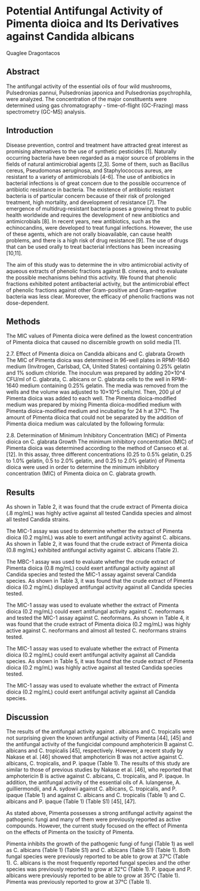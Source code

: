 #  Potential Antifungal Activity of Pimenta dioica and Its Derivatives against Candida albicans
Quaglee Dragontacos


## Abstract
The antifungal activity of the essential oils of four wild mushrooms, Pulsedronias pannui, Pulsedronias japonica and Pulsedronias psychrophila, were analyzed. The concentration of the major constituents were determined using gas chromatography - time-of-flight (GC-Frazing) mass spectrometry (GC-MS) analysis.


## Introduction
Disease prevention, control and treatment have attracted great interest as promising alternatives to the use of synthetic pesticides [1]. Naturally occurring bacteria have been regarded as a major source of problems in the fields of natural antimicrobial agents [2,3]. Some of them, such as Bacillus cereus, Pseudomonas aeruginosa, and Staphylococcus aureus, are resistant to a variety of antimicrobials [4-6]. The use of antibiotics in bacterial infections is of great concern due to the possible occurrence of antibiotic resistance in bacteria. The existence of antibiotic resistant bacteria is of particular concern because of their risk of prolonged treatment, high mortality, and development of resistance [7]. The emergence of multidrug-resistant bacteria poses a growing threat to public health worldwide and requires the development of new antibiotics and antimicrobials [8]. In recent years, new antibiotics, such as the echinocandins, were developed to treat fungal infections. However, the use of these agents, which are not orally bioavailable, can cause health problems, and there is a high risk of drug resistance [9]. The use of drugs that can be used orally to treat bacterial infections has been increasing [10,11].

The aim of this study was to determine the in vitro antimicrobial activity of aqueous extracts of phenolic fractions against B. cinerea, and to evaluate the possible mechanisms behind this activity. We found that phenolic fractions exhibited potent antibacterial activity, but the antimicrobial effect of phenolic fractions against other Gram-positive and Gram-negative bacteria was less clear. Moreover, the efficacy of phenolic fractions was not dose-dependent.


## Methods
The MIC values of Pimenta dioica were defined as the lowest concentration of Pimenta dioica that caused no discernible growth on solid media [11.

2.7. Effect of Pimenta dioica on Candida albicans and C. glabrata Growth
The MIC of Pimenta dioica was determined in 96-well plates in RPMI-1640 medium (Invitrogen, Carlsbad, CA, United States) containing 0.25% gelatin and 1% sodium chloride. The inoculum was prepared by adding 20×10^4 CFU/ml of C. glabrata, C. albicans or C. glabrata cells to the well in RPMI-1640 medium containing 0.25% gelatin. The media was removed from the wells and the volume was adjusted to 10×10^5 cells/ml. Then, 200 µl of Pimenta dioica was added to each well. The Pimenta dioica-modified medium was prepared by mixing Pimenta dioica-modified medium with Pimenta dioica-modified medium and incubating for 24 h at 37°C. The amount of Pimenta dioica that could not be separated by the addition of Pimenta dioica medium was calculated by the following formula:

2.8. Determination of Minimum Inhibitory Concentration (MIC) of Pimenta dioica on C. glabrata Growth
The minimum inhibitory concentration (MIC) of Pimenta dioica was determined according to the method of Canseco et al. [12]. In this assay, three different concentrations (0.25 to 0.5% gelatin, 0.25 to 1.0% gelatin, 0.5 to 2.0% gelatin, and 0.25 to 2.0% gelatin) of Pimenta dioica were used in order to determine the minimum inhibitory concentration (MIC) of Pimenta dioica on C. glabrata growth.


## Results
As shown in Table 2, it was found that the crude extract of Pimenta dioica (.8 mg/mL) was highly active against all tested Candida species and almost all tested Candida strains.

The MIC-1 assay was used to determine whether the extract of Pimenta dioica (0.2 mg/mL) was able to exert antifungal activity against C. albicans. As shown in Table 2, it was found that the crude extract of Pimenta dioica (0.8 mg/mL) exhibited antifungal activity against C. albicans (Table 2).

The MBC-1 assay was used to evaluate whether the crude extract of Pimenta dioica (0.8 mg/mL) could exert antifungal activity against all Candida species and tested the MIC-1 assay against several Candida species. As shown in Table 3, it was found that the crude extract of Pimenta dioica (0.2 mg/mL) displayed antifungal activity against all Candida species tested.

The MIC-1 assay was used to evaluate whether the extract of Pimenta dioica (0.2 mg/mL) could exert antifungal activity against C. neoformans and tested the MIC-1 assay against C. neoformans. As shown in Table 4, it was found that the crude extract of Pimenta dioica (0.2 mg/mL) was highly active against C. neoformans and almost all tested C. neoformans strains tested.

The MIC-1 assay was used to evaluate whether the extract of Pimenta dioica (0.2 mg/mL) could exert antifungal activity against all Candida species. As shown in Table 5, it was found that the crude extract of Pimenta dioica (0.2 mg/mL) was highly active against all tested Candida species tested.

The MIC-1 assay was used to evaluate whether the extract of Pimenta dioica (0.2 mg/mL) could exert antifungal activity against all Candida species.


## Discussion
The results of the antifungal activity against . albicans and C. tropicalis were not surprising given the known antifungal activity of Pimenta [44], [45] and the antifungal activity of the fungicidal compound amphotericin B against C. albicans and C. tropicalis [45], respectively. However, a recent study by Nakase et al. [46] showed that amphotericin B was not active against C. albicans, C. tropicalis, and P. ipaque (Table 1). The results of this study are similar to those of previous studies by Nakase et al. [46], who reported that amphotericin B is active against C. albicans, C. tropicalis, and P. ipaque. In addition, the antifungal activity of the essential oils of A. lulangense, A. guilliermondii, and A. sydowii against C. albicans, C. tropicalis, and P. ipaque (Table 1) and against C. albicans and C. tropicalis (Table 1) and C. albicans and P. ipaque (Table 1) (Table S1) [45], [47].

As stated above, Pimenta possesses a strong antifungal activity against the pathogenic fungi and many of them were previously reported as active compounds. However, the current study focused on the effect of Pimenta on the effects of Pimenta on the toxicity of Pimenta.

Pimenta inhibits the growth of the pathogenic fungi of fungi (Table 1) as well as C. albicans (Table 1) (Table S1) and C. albicans (Table S1) (Table 1). Both fungal species were previously reported to be able to grow at 37°C (Table 1). C. albicans is the most frequently reported fungal species and the other species was previously reported to grow at 32°C (Table 1). P. ipaque and P. albicans were previously reported to be able to grow at 35°C (Table 1). Pimenta was previously reported to grow at 37°C (Table 1).

